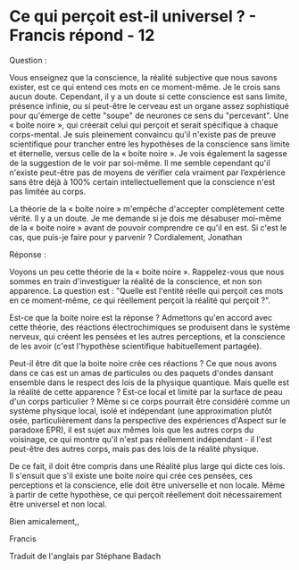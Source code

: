 # Ce qui perçoit est-il universel ? - Francis répond - 12

Question : 

Vous enseignez que la conscience, la réalité subjective que nous savons exister, est ce qui entend ces mots en ce moment-même. Je le crois sans aucun doute. Cependant, il y a un doute si cette conscience est sans limite, présence infinie, ou si peut-être le cerveau est un organe assez sophistiqué pour qu'émerge de cette "soupe" de neurones ce sens du "percevant". Une « boite noire », qui créerait celui qui perçoit et serait spécifique à chaque corps-mental. Je suis pleinement convaincu qu'il n'existe pas de preuve scientifique pour trancher entre les hypothèses de la conscience sans limite et éternelle, versus celle de la « boite noire ». Je vois également la sagesse de la suggestion de le voir par soi-même. Il me semble cependant qu'il n'existe peut-être pas de moyens de vérifier cela vraiment par l’expérience sans être déjà à 100% certain intellectuellement que la conscience n'est pas limitée au corps. 

La théorie de la « boite noire » m'empêche d'accepter complètement cette vérité. Il y a un doute. Je me demande si je dois me désabuser moi-même de la « boite noire » avant de pouvoir comprendre ce qu'il en est. Si c'est le cas, que puis-je faire pour y parvenir ? Cordialement, Jonathan

Réponse :

Voyons un peu cette théorie de la « boite noire ». Rappelez-vous que nous sommes en train d'investiguer la réalité de la conscience, et non son apparence. La question est : "Quelle est l'entité réelle qui perçoit ces mots en ce moment-même, ce qui réellement perçoit la réalité qui perçoit ?". 

Est-ce que la boite noire est la réponse ? Admettons qu'en accord avec cette théorie, des réactions électrochimiques se produisent dans le système nerveux, qui créent les pensées et les autres perceptions, et la conscience de les avoir (c'est l'hypothèse scientifique habituellement partagée).

Peut-il être dit que la boite noire crée ces réactions ? Ce que nous avons dans ce cas est un amas de particules ou des paquets d'ondes dansant ensemble dans le respect des lois de la physique quantique. Mais quelle est la réalité de cette apparence ? Est-ce local et limité par la surface de peau d'un corps particulier ? Même si ce corps pourrait être considéré comme un système physique local, isolé et indépendant (une approximation plutôt osée, particulièrement dans la perspective des expériences d'Aspect sur le paradoxe EPR), il est sujet aux mêmes lois que les autres corps du voisinage, ce qui montre qu'il n'est pas réellement indépendant - il l'est peut-être des autres corps, mais pas des lois de la réalité physique. 

De ce fait, il doit être compris dans une Réalité plus large qui dicte ces lois. Il s'ensuit que s'il existe une boite noire qui crée ces pensées, ces perceptions et la conscience, elle doit être universelle et non locale. Même à partir de cette hypothèse, ce qui perçoit réellement doit nécessairement être universel et non local.

Bien amicalement,,

Francis

Traduit de l'anglais par Stéphane Badach

